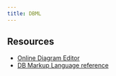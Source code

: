 ```yaml
---
title: DBML
---
```


## Resources

- [Online Diagram Editor](https://dbdiagram.io)
- [DB Markup Language reference](https://dbml.dbdiagram.io/docs/#default-value)
